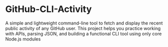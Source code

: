 # GitHub-CLI-Activity
A simple and lightweight command-line tool to fetch and display the recent public activity of any GitHub user. This project helps you practice working with APIs, parsing JSON, and building a functional CLI tool using only core Node.js modules 
